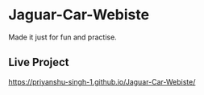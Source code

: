 # Jaguar-Car-Webiste
Made it just for fun and practise.

## Live Project

https://priyanshu-singh-1.github.io/Jaguar-Car-Webiste/

